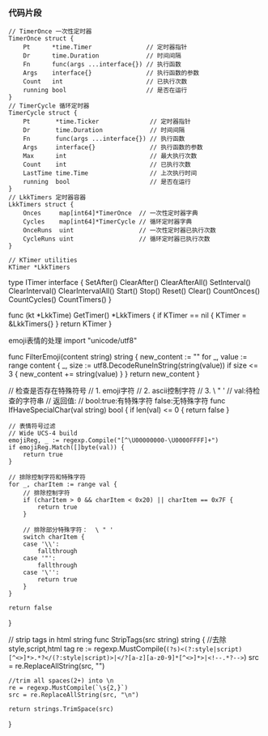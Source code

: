 ### 代码片段

	// TimerOnce 一次性定时器
	TimerOnce struct {
		Pt      *time.Timer               // 定时器指针
		Dr      time.Duration             // 时间间隔
		Fn      func(args ...interface{}) // 执行函数
		Args    interface{}               // 执行函数的参数
		Count   int                       // 已执行次数
		running bool                      // 是否在运行
	}
	// TimerCycle 循环定时器
	TimerCycle struct {
		Pt       *time.Ticker              // 定时器指针
		Dr       time.Duration             // 时间间隔
		Fn       func(args ...interface{}) // 执行函数
		Args     interface{}               // 执行函数的参数
		Max      int                       // 最大执行次数
		Count    int                       // 已执行次数
		LastTime time.Time                 // 上次执行时间
		running  bool                      // 是否在运行
	}
	// LkkTimers 定时器容器
	LkkTimers struct {
		Onces     map[int64]*TimerOnce  // 一次性定时器字典
		Cycles    map[int64]*TimerCycle // 循环定时器字典
		OnceRuns  uint                  // 一次性定时器已执行次数
		CycleRuns uint                  // 循环定时器已执行次数
	}
	
    // KTimer utilities
    KTimer *LkkTimers


type ITimer interface {
	SetAfter()
	ClearAfter()
	ClearAfterAll()
	SetInterval()
	ClearInterval()
	ClearIntervalAll()
	Start()
	Stop()
	Reset()
	Clear()
	CountOnces()
	CountCycles()
	CountTimers()
}

func (kt *LkkTime) GetTimer() *LkkTimers {
	if KTimer == nil {
		KTimer = &LkkTimers{}
	}
	return KTimer
}

emoji表情的处理
import "unicode/utf8"

func FilterEmoji(content string) string {
    new_content := ""
    for _, value := range content {
        _, size := utf8.DecodeRuneInString(string(value))
        if size <= 3 {
            new_content += string(value)
        }
    }
    return new_content
}

// 检查是否存在特殊符号
// 1. emoji字符
// 2. ascii控制字符
// 3. \ " '
// val:待检查的字符串
// 返回值:
// bool:true:有特殊字符 false:无特殊字符
func IfHaveSpecialChar(val string) bool {
	if len(val) <= 0 {
		return false
	}

	// 表情符号过滤
	// Wide UCS-4 build
	emojiReg, _ := regexp.Compile("[^\U00000000-\U0000FFFF]+")
	if emojiReg.Match([]byte(val)) {
		return true
	}

	// 排除控制字符和特殊字符
	for _, charItem := range val {
		// 排除控制字符
		if (charItem > 0 && charItem < 0x20) || charItem == 0x7F {
			return true
		}

		// 排除部分特殊字符：  \ " '
		switch charItem {
		case '\\':
			fallthrough
		case '"':
			fallthrough
		case '\'':
			return true
		}
	}

	return false
}

// strip tags in html string
func StripTags(src string) string {
	//去除style,script,html tag
	re := regexp.MustCompile(`(?s)<(?:style|script)[^<>]*>.*?</(?:style|script)>|</?[a-z][a-z0-9]*[^<>]*>|<!--.*?-->`)
	src = re.ReplaceAllString(src, "")

	//trim all spaces(2+) into \n
	re = regexp.MustCompile(`\s{2,}`)
	src = re.ReplaceAllString(src, "\n")

	return strings.TrimSpace(src)
}


